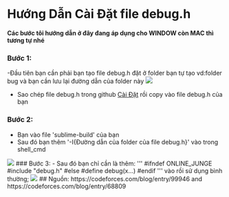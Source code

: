 # Hướng Dẫn Cài Đặt file debug.h

**Các bước tôi hướng dẫn ở đây đang áp dụng cho WINDOW còn MAC thì tương tự nhé**

### Bước 1:
-Đầu tiên bạn cần phải bạn tạo file debug.h đặt ở folder bạn tự tạo vd:folder bug và bạn cần lưu lại đường dẫn của folder này
<img src="https://imgur.com/a/pDD5i4O">
- Sao chép file debug.h trong github [Cài Đặt](https://github.com/Khong-cam-xuc/CODE_T/tree/main/C%C3%A0i%20%C4%90%E1%BA%B7t) rồi copy vào file debug.h của bạn
### Bước 2:
- Bạn vào file 'sublime-build' của bạn
- Sau đó bạn thêm '-I{Đường dẫn của folder của file debug.h}' vào trong shell_cmd
<img src="https://imgur.com/a/lyM84ly">
### Bước 3: 
- Sau đó bạn chỉ cần là thêm:
'''
#ifndef ONLINE_JUNGE
#include "debug.h"
#else
#define debug(x...)
#endif
'''
vào rồi sử dụng bình thường;
<img src="https://imgur.com/a/zJr5zLF">
## Nguồn: 
https://codeforces.com/blog/entry/99946 and https://codeforces.com/blog/entry/68809